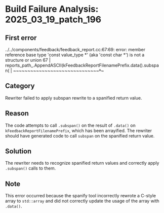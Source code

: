# Build Failure Analysis: 2025_03_19_patch_196

## First error

../../components/feedback/feedback_report.cc:67:69: error: member reference base type 'const value_type *' (aka 'const char *') is not a structure or union
   67 |       reports_path_.AppendASCII(kFeedbackReportFilenamePrefix.data().subspan(
      |                                 ~~~~~~~~~~~~~~~~~~~~~~~~~~~~~~~~~~~~^~~~~~~~

## Category
Rewriter failed to apply subspan rewrite to a spanified return value.

## Reason
The code attempts to call `.subspan()` on the result of `.data()` on `kFeedbackReportFilenamePrefix`, which has been arrayified. The rewriter should have generated code to call `subspan` on the spanified return value.

## Solution
The rewriter needs to recognize spanified return values and correctly apply `.subspan()` calls to them.

## Note
This error occurred because the spanify tool incorrectly rewrote a C-style array to `std::array` and did not correctly update the usage of the array with `.data()`.